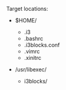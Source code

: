 Target locations:

* $HOME/
  * .i3
  * .bashrc
  * .i3blocks.conf
  * .vimrc
  * .xinitrc

* /usr/libexec/
  * i3blocks/

